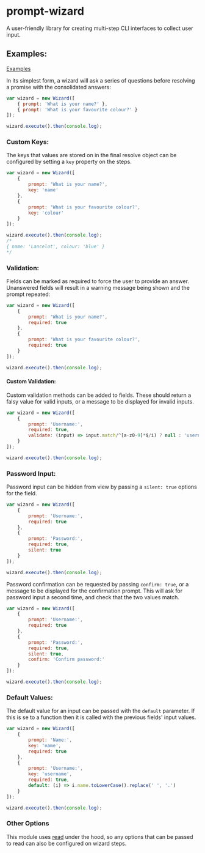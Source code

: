 # prompt-wizard

A user-friendly library for creating multi-step CLI interfaces to collect user input.

## Examples:

[Examples](./examples)

In its simplest form, a wizard will ask a series of questions before resolving a promise with the consolidated answers:

```javascript
var wizard = new Wizard([
    { prompt: 'What is your name?' },
    { prompt: 'What is your favourite colour?' }
]);

wizard.execute().then(console.log);
```

### Custom Keys:

The keys that values are stored on in the final resolve object can be configured by setting a `key` property on the steps.

```javascript
var wizard = new Wizard([
    {
        prompt: 'What is your name?',
        key: 'name'
    },
    {
        prompt: 'What is your favourite colour?',
        key: 'colour'
    }
]);

wizard.execute().then(console.log);
/*
{ name: 'Lancelot', colour: 'blue' }
*/
```

### Validation:

Fields can be marked as required to force the user to provide an answer. Unanswered fields will result in a warning message being shown and the prompt repeated:

```javascript
var wizard = new Wizard([
    {
        prompt: 'What is your name?',
        required: true
    },
    {
        prompt: 'What is your favourite colour?',
        required: true
    }
]);

wizard.execute().then(console.log);
```

#### Custom Validation:

Custom validation methods can be added to fields. These should return a falsy value for valid inputs, or a message to be displayed for invalid inputs.

```javascript
var wizard = new Wizard([
    {
        prompt: 'Username:',
        required: true,
        validate: (input) => input.match/^[a-z0-9]*$/i) ? null : 'username should contain only letters and numbers'
    }
]);

wizard.execute().then(console.log);
```

### Password Input:

Password input can be hidden from view by passing a `silent: true` options for the field.

```javascript
var wizard = new Wizard([
    {
        prompt: 'Username:',
        required: true
    },
    {
        prompt: 'Password:',
        required: true,
        silent: true
    }
]);

wizard.execute().then(console.log);
```

Password confirmation can be requested by passing `confirm: true`, or a message to be displayed for the confirmation prompt. This will ask for password input a second time, and check that the two values match.

```javascript
var wizard = new Wizard([
    {
        prompt: 'Username:',
        required: true
    },
    {
        prompt: 'Password:',
        required: true,
        silent: true,
        confirm: 'Confirm password:'
    }
]);

wizard.execute().then(console.log);
```

### Default Values:

The default value for an input can be passed with the `default` parameter. If this is se to a function then it is called with the previous fields' input values.

```javascript
var wizard = new Wizard([
    {
        prompt: 'Name:',
        key: 'name',
        required: true
    },
    {
        prompt: 'Username:',
        key: 'username',
        required: true,
        default: (i) => i.name.toLowerCase().replace(' ', '.')
    }
]);

wizard.execute().then(console.log);
```

### Other Options

This module uses [read](https://www.npmjs.com/package/read) under the hood, so any options that can be passed to read can also be configured on wizard steps.



